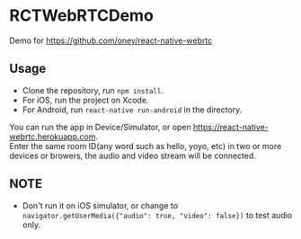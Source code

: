 # RCTWebRTCDemo
Demo for https://github.com/oney/react-native-webrtc
## Usage
- Clone the repository, run `npm install`.  
- For iOS, run the project on Xcode.  
- For Android, run `react-native run-android` in the directory.  

You can run the app in Device/Simulator, or open https://react-native-webrtc.herokuapp.com.   
Enter the same room ID(any word such as hello, yoyo, etc) in two or more devices or browers, the audio and video stream will be connected.

## NOTE
- Don't run it on iOS simulator, or change to `navigator.getUserMedia({"audio": true, "video": false})` to test audio only.
